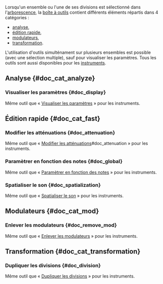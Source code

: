 Lorsqu'un ensemble ou l'une de ses divisions est sélectionné dans l'[arborescence](manual/soundfont-editor/tree.md), la [boîte à outils](manual/soundfont-editor/tools/index.md) contient différents éléments répartis dans 4 catégories&nbsp;:

* [analyse](#doc_cat_analyze),
* [édition rapide](#doc_cat_fast),
* [modulateurs](#doc_cat_mod),
* [transformation](#doc_cat_transformation).

L'utilisation d'outils simulténament sur plusieurs ensembles est possible (avec une sélection multiple), sauf pour visualiser les paramètres.
Tous les outils sont aussi disponibles pour les [instruments](manual/soundfont-editor/tools/instrument-tools.md).


## Analyse {#doc_cat_analyze}


### Visualiser les paramètres {#doc_display}


Même outil que «&nbsp;[Visualiser les paramètres](manual/soundfont-editor/tools/instrument-tools.md#doc_display)&nbsp;» pour les instruments.


## Édition rapide {#doc_cat_fast}


### Modifier les atténuations {#doc_attenuation}


Même outil que «&nbsp;[Modifier les atténuations](manual/soundfont-editor/tools/instrument-tools.md)#doc_attenuation&nbsp;» pour les instruments.


### Paramètrer en fonction des notes {#doc_global}


Même outil que «&nbsp;[Paramètrer en fonction des notes](manual/soundfont-editor/tools/instrument-tools.md#doc_global)&nbsp;» pour les instruments.


### Spatialiser le son {#doc_spatialization}


Même outil que «&nbsp;[Spatialiser le son](manual/soundfont-editor/tools/instrument-tools.md#doc_spatialization)&nbsp;» pour les instruments.


## Modulateurs {#doc_cat_mod}


### Enlever les modulateurs {#doc_remove_mod}


Même outil que «&nbsp;[Enlever les modulateurs](manual/soundfont-editor/tools/instrument-tools.md#doc_remove_mod)&nbsp;» pour les instruments.


## Transformation {#doc_cat_transformation}


### Dupliquer les divisions {#doc_division}


Même outil que «&nbsp;[Dupliquer les divisions](manual/soundfont-editor/tools/instrument-tools.md#doc_division)&nbsp;» pour les instruments.